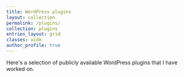 ```yaml
---
title: WordPress plugins
layout: collection
permalink: /plugins/
collection: plugins
entries_layout: grid
classes: wide
author_profile: true
---
```


Here's a selection of publicly available WordPress plugins that I have worked on.
